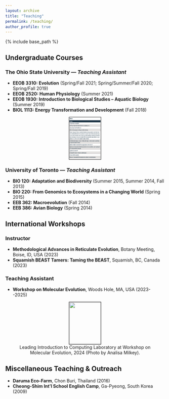 ```yaml
---
layout: archive
title: "Teaching"
permalink: /teaching/
author_profile: true
---
```


{% include base_path %}

## Undergraduate Courses

### The Ohio State University — *Teaching Assistant*
- **EEOB 3310: Evolution** (Spring/Fall 2021; Spring/Summer/Fall 2020; Spring/Fall 2019)  
- **EEOB 2520: Human Physiology** (Summer 2021)  
- **EEOB 1930: Introduction to Biological Studies – Aquatic Biology** (Summer 2019)  
- **BIOL 1113: Energy Transformation and Development** (Fall 2018)

<center>
  <figure style="text-align: center;">
    <img src="/images/images/EEOB3310_sei.png" width="100" height="133" style="display: block; margin: 0 auto; border: 1px solid #000;">
  </figure>
</center>


### University of Toronto — *Teaching Assistant*
- **BIO 120: Adaptation and Biodiversity** (Summer 2015, Summer 2014, Fall 2013)  
- **BIO 220: From Genomics to Ecosystems in a Changing World** (Spring 2015)  
- **EEB 362: Macroevolution** (Fall 2014)  
- **EEB 386: Avian Biology** (Spring 2014)

## International Workshops

### Instructor
- **Methodological Advances in Reticulate Evolution**, Botany Meeting, Boise, ID, USA (2023)  
- **Squamish BEAST Tamers: Taming the BEAST**, Squamish, BC, Canada (2023)

### Teaching Assistant  
- **Workshop on Molecular Evolution**, Woods Hole, MA, USA (2023--2025)

<center>
  <figure style="text-align: center;">
    <img src="/images/images/KONG_wood_hole.jpg" width="100" height="133" style="display: block; margin: 0 auto; border: 1px solid #000;">
    <figcaption>Leading Introduction to Computing Laboratory at Workshop on Molecular Evolution, 2024 (Photo by Analisa Milkey).</figcaption>
  </figure>
</center>

## Miscellaneous Teaching & Outreach
- **Daruma Eco-Farm**, Chon Buri, Thailand (2016)  
- **Cheong-Shim Int’l School English Camp**, Ga-Pyeong, South Korea (2009)

